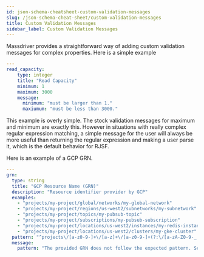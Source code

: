 ```yaml
---
id: json-schema-cheatsheet-custom-validation-messages
slug: /json-schema-cheat-sheet/custom-validation-messages
title: Custom Validation Messages 
sidebar_label: Custom Validation Messages
---
```


Massdriver provides a straightforward way of adding custom validation messages for complex properties. Here is a simple example

```yaml
---
read_capacity:
    type: integer
    title: "Read Capacity"
    minimum: 1
    maximum: 3000
    message:
      minimum: "must be larger than 1."
      maxiumum: "must be less than 3000."
```

This example is overly simple. The stock validation messages for maximum and minimum are exactly this. However in situations with really complex regular expression matching, a simple message for the user will always be more useful than returning the regular expression and making a user parse it, which is the default behavior for RJSF.

Here is an example of a GCP GRN.

```yaml
---
grn:
  type: string
  title: "GCP Resource Name (GRN)"
  description: "Resource identifier provider by GCP"
  examples:
    - "projects/my-project/global/networks/my-global-network"
    - "projects/my-project/regions/us-west2/subnetworks/my-subnetwork"
    - "projects/my-project/topics/my-pubsub-topic"
    - "projects/my-project/subscriptions/my-pubsub-subscription"
    - "projects/my-project/locations/us-west2/instances/my-redis-instance"
    - "projects/my-project/locations/us-west2/clusters/my-gke-cluster"
  pattern: "^projects\/[a-z0-9-]+\/[a-z]+\/[a-z0-9-]+(?:\/[a-zA-Z0-9-_.]+){0,6}$"
  message:
    pattern: "The provided GRN does not follow the expected pattern. See the examples for valid GRNs."
```
